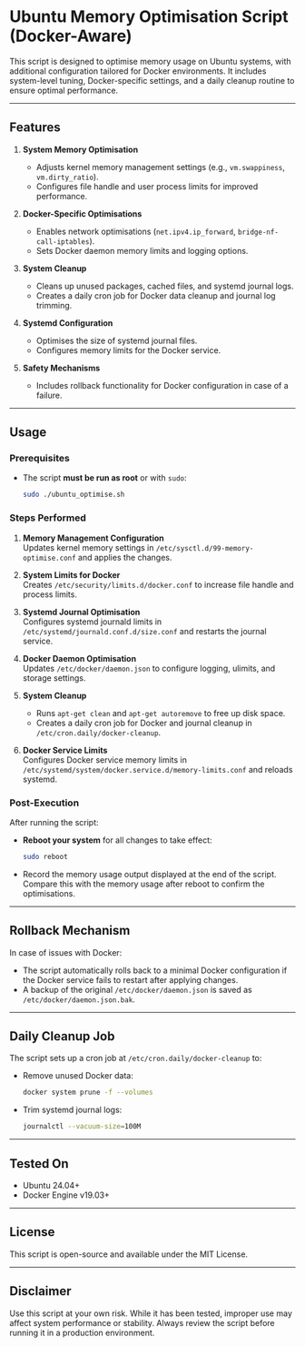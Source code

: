 # Ubuntu Memory Optimisation Script (Docker-Aware)

This script is designed to optimise memory usage on Ubuntu systems, with additional configuration tailored for Docker environments. It includes system-level tuning, Docker-specific settings, and a daily cleanup routine to ensure optimal performance.

---

## Features

1. **System Memory Optimisation**
   - Adjusts kernel memory management settings (e.g., `vm.swappiness`, `vm.dirty_ratio`).
   - Configures file handle and user process limits for improved performance.

2. **Docker-Specific Optimisations**
   - Enables network optimisations (`net.ipv4.ip_forward`, `bridge-nf-call-iptables`).
   - Sets Docker daemon memory limits and logging options.

3. **System Cleanup**
   - Cleans up unused packages, cached files, and systemd journal logs.
   - Creates a daily cron job for Docker data cleanup and journal log trimming.

4. **Systemd Configuration**
   - Optimises the size of systemd journal files.
   - Configures memory limits for the Docker service.

5. **Safety Mechanisms**
   - Includes rollback functionality for Docker configuration in case of a failure.

---

## Usage

### Prerequisites
- The script **must be run as root** or with `sudo`:
  ```bash
  sudo ./ubuntu_optimise.sh
  ```

### Steps Performed
1. **Memory Management Configuration**  
   Updates kernel memory settings in `/etc/sysctl.d/99-memory-optimise.conf` and applies the changes.

2. **System Limits for Docker**  
   Creates `/etc/security/limits.d/docker.conf` to increase file handle and process limits.

3. **Systemd Journal Optimisation**  
   Configures systemd journald limits in `/etc/systemd/journald.conf.d/size.conf` and restarts the journal service.

4. **Docker Daemon Optimisation**  
   Updates `/etc/docker/daemon.json` to configure logging, ulimits, and storage settings.

5. **System Cleanup**  
   - Runs `apt-get clean` and `apt-get autoremove` to free up disk space.
   - Creates a daily cron job for Docker and journal cleanup in `/etc/cron.daily/docker-cleanup`.

6. **Docker Service Limits**  
   Configures Docker service memory limits in `/etc/systemd/system/docker.service.d/memory-limits.conf` and reloads systemd.

### Post-Execution
After running the script:
- **Reboot your system** for all changes to take effect:
  ```bash
  sudo reboot
  ```

- Record the memory usage output displayed at the end of the script. Compare this with the memory usage after reboot to confirm the optimisations.

---

## Rollback Mechanism

In case of issues with Docker:
- The script automatically rolls back to a minimal Docker configuration if the Docker service fails to restart after applying changes.
- A backup of the original `/etc/docker/daemon.json` is saved as `/etc/docker/daemon.json.bak`.

---

## Daily Cleanup Job

The script sets up a cron job at `/etc/cron.daily/docker-cleanup` to:
- Remove unused Docker data:
  ```bash
  docker system prune -f --volumes
  ```
- Trim systemd journal logs:
  ```bash
  journalctl --vacuum-size=100M
  ```

---

## Tested On
- Ubuntu 24.04+
- Docker Engine v19.03+  

---

## License

This script is open-source and available under the MIT License.

---

## Disclaimer

Use this script at your own risk. While it has been tested, improper use may affect system performance or stability. Always review the script before running it in a production environment.